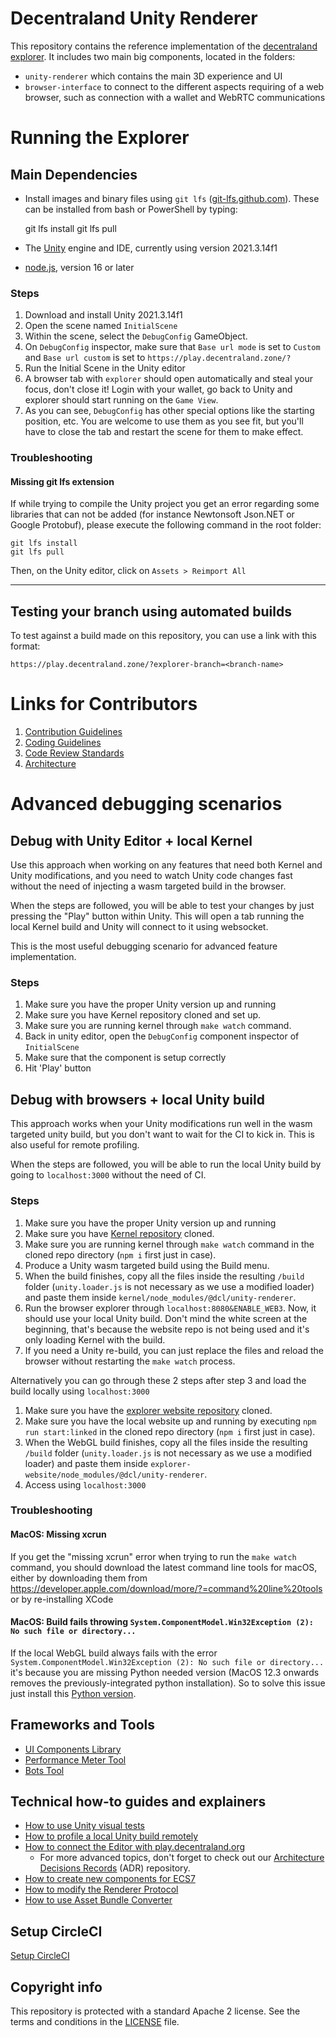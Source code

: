 # Decentraland Unity Renderer

This repository contains the reference implementation of the [decentraland explorer](https://play.decentraland.org). It includes two main big components, located in the folders:

* `unity-renderer` which contains the main 3D experience and UI
* `browser-interface` to connect to the different aspects requiring of a web browser, such as connection with a wallet and WebRTC communications

# Running the Explorer

## Main Dependencies

* Install images and binary files using `git lfs` ([git-lfs.github.com](https://git-lfs.github.com/)). These can be installed from bash or PowerShell by typing:

    git lfs install
    git lfs pull

* The [Unity](https://unity.com) engine and IDE, currently using version 2021.3.14f1
* [node.js](https://nodejs.com), version 16 or later

### Steps

1. Download and install Unity 2021.3.14f1
2. Open the scene named `InitialScene`
3. Within the scene, select the `DebugConfig` GameObject.
4. On `DebugConfig` inspector, make sure that `Base url mode` is set to `Custom`
   and `Base url custom` is set to `https://play.decentraland.zone/?`
5. Run the Initial Scene in the Unity editor
6. A browser tab with `explorer` should open automatically and steal your focus, don't close it! Login with your wallet, go back to Unity and explorer should start running on the `Game View`.
7. As you can see, `DebugConfig` has other special options like the starting position, etc. You are welcome to use them as you see fit, but you'll have to close the tab and restart the scene for them to make effect.

### Troubleshooting

#### Missing git lfs extension

If while trying to compile the Unity project you get an error regarding some libraries that can not be added (for instance Newtonsoft
Json.NET or Google Protobuf), please execute the following command in the root folder:

    git lfs install
    git lfs pull

Then, on the Unity editor, click on `Assets > Reimport All`

---

## Testing your branch using automated builds

To test against a build made on this repository, you can use a link with this format:

    https://play.decentraland.zone/?explorer-branch=<branch-name>

# Links for Contributors

1. [Contribution Guidelines](.github/CONTRIBUTING.md)
2. [Coding Guidelines](docs/style-guidelines.md)
3. [Code Review Standards](docs/code-review-standards.md)
4. [Architecture](https://github.com/decentraland/architecture)

# Advanced debugging scenarios

## Debug with Unity Editor + local Kernel

Use this approach when working on any features that need both Kernel and Unity modifications, and you need to watch Unity code changes fast without the need of injecting a wasm targeted build in the browser.

When the steps are followed, you will be able to test your changes by just pressing the "Play" button within Unity. This will open a tab running the local Kernel build and Unity will connect to it using websocket.

This is the most useful debugging scenario for advanced feature implementation.

### Steps

1. Make sure you have the proper Unity version up and running
2. Make sure you have Kernel repository cloned and set up.
3. Make sure you are running kernel through `make watch` command.
4. Back in unity editor, open the `DebugConfig` component inspector of `InitialScene`
5. Make sure that the component is setup correctly
6. Hit 'Play' button

## Debug with browsers + local Unity build

This approach works when your Unity modifications run well in the wasm targeted unity build, but you don't want to wait for the CI to kick in. This is also useful for remote profiling.

When the steps are followed, you will be able to run the local Unity build by going to `localhost:3000` without the need of CI.

### Steps

1. Make sure you have the proper Unity version up and running
2. Make sure you have [Kernel repository](https://github.com/decentraland/kernel) cloned.
3. Make sure you are running kernel through `make watch` command in the cloned repo directory (`npm i` first just in case).
4. Produce a Unity wasm targeted build using the Build menu.
5. When the build finishes, copy all the files inside the resulting `/build` folder (`unity.loader.js` is not necessary as we use a modified loader) and paste them inside `kernel/node_modules/@dcl/unity-renderer`.
6. Run the browser explorer through `localhost:8080&ENABLE_WEB3`. Now, it should use your local Unity build. Don't mind the white screen at the beginning, that's because the website repo is not being used and it's only loading Kernel with the build.
7. If you need a Unity re-build, you can just replace the files and reload the browser without restarting the `make watch` process.

Alternatively you can go through these 2 steps after step 3 and load the build locally using `localhost:3000` 
1. Make sure you have the [explorer website repository](https://github.com/decentraland/explorer-website) cloned.
2. Make sure you have the local website up and running by executing `npm run start:linked` in the cloned repo directory (`npm i` first just in case).
3. When the WebGL build finishes, copy all the files inside the resulting `/build` folder (`unity.loader.js` is not necessary as we use a modified loader) and paste them inside `explorer-website/node_modules/@dcl/unity-renderer`.
4. Access using `localhost:3000`

### Troubleshooting

#### MacOS: Missing xcrun

If you get the "missing xcrun" error when trying to run the `make watch` command, you should download the latest command line tools for macOS, either by downloading them from https://developer.apple.com/download/more/?=command%20line%20tools or by re-installing XCode

#### MacOS: Build fails throwing `System.ComponentModel.Win32Exception (2): No such file or directory...`

If the local WebGL build always fails with the error `System.ComponentModel.Win32Exception (2): No such file or directory...` it's because you are missing Python needed version (MacOS 12.3 onwards removes the previously-integrated python installation). So to solve this issue just install this [Python version](https://www.python.org/downloads/release/python-3105/).

## Frameworks and Tools

- [UI Components Library](docs/ui-components-library.md)
- [Performance Meter Tool](docs/performance-meter-tool.md)
- [Bots Tool](docs/bots-tool.md)

## Technical how-to guides and explainers

- [How to use Unity visual tests](docs/how-to-use-unity-visual-tests.md)
- [How to profile a local Unity build remotely](docs/how-to-profile-a-local-unity-build-remotely.md)
- [How to connect the Editor with play.decentraland.org](docs/how-to-connect-with-play-decentraland-org.md)
  - For more advanced topics, don't forget to check out our [Architecture Decisions Records](https://github.com/decentraland/adr) (ADR) repository.
- [How to create new components for ECS7](docs/ecs7-component-creation.md)
- [How to modify the Renderer Protocol](docs/how-to-renderer-protocol.md)
- [How to use Asset Bundle Converter](docs/how-to-use-asset-bundle-coverter.md)

## Setup CircleCI

[Setup CircleCI](docs/setup-circleci.md)

## Copyright info

This repository is protected with a standard Apache 2 license. See the terms and conditions in
the [LICENSE](https://github.com/decentraland/unity-renderer/blob/master/LICENSE) file.
